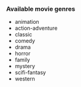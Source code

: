 ### Available movie genres
- animation
- action-adventure
- classic
- comedy
- drama
- horror
- family
- mystery
- scifi-fantasy
- western